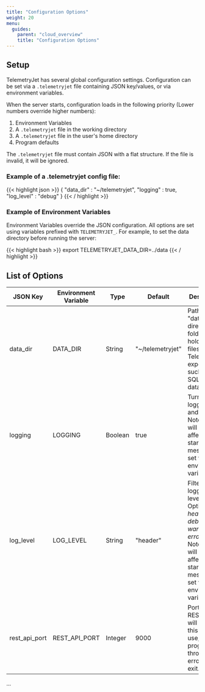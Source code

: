 ```yaml
---
title: "Configuration Options"
weight: 20
menu:
  guides:
    parent: "cloud_overview"
    title: "Configuration Options"
---
```


## Setup
TelemetryJet has several global configuration settings. Configuration can be set via a `.telemetryjet` file containing JSON key/values, or via environment variables.

When the server starts, configuration loads in the following priority (Lower numbers override higher numbers):

1. Environment Variables
2. A `.telemetryjet` file in the working directory
3. A `.telemetryjet` file in the user's home directory
4. Program defaults

The `.telemetryjet` file must contain JSON with a flat structure. If the file is invalid, it will be ignored.

### Example of a .telemetryjet config file:

{{< highlight json >}}
{
    "data_dir" : "~/telemetryjet",
    "logging" : true,
    "log_level" : "debug"
}
{{< / highlight >}}

### Example of Environment Variables

Environment Variables override the JSON configuration. All options are set using variables prefixed with `TELEMETRYJET_`. For example, to set the data directory before running the server:

{{< highlight bash >}}
export TELEMETRYJET_DATA_DIR=../data
{{< / highlight >}}

## List of Options

<table class="bp3-html-table bp3-html-table-bordered bp3-small">
  <thead>
    <tr>
      <th>JSON Key</th>
      <th>Environment Variable</th>
      <th>Type</th>
      <th>Default</th>
      <th>Description</th>
    </tr>
  </thead>
  <tbody>
    <tr>
      <td>data_dir</td>
      <td>DATA_DIR</td>
      <td>String</td>
      <td>"~/telemetryjet"</td>
      <td>Path to the "data directory", a folder which holds all the files TelemetryJet exports, such as the SQLite database.</td>
    </tr>
    <tr>
      <td>logging</td>
      <td>LOGGING</td>
      <td>Boolean</td>
      <td>true</td>
      <td>Turns all logging on and off. Note: This will only affect startup log messages if set via environment variable.</td>
    </tr>
    <tr>
      <td>log_level</td>
      <td>LOG_LEVEL</td>
      <td>String</td>
      <td>"header"</td>
      <td>Filters logging by level. Options: <i>header, debug, info, warning, error, none.</i> Note: This will only affect startup log messages if set via environment variable. 
      </td>
    </tr>
    <tr>
      <td>rest_api_port</td>
      <td>REST_API_PORT</td>
      <td>Integer</td>
      <td>9000</td>
      <td>Port that the REST API will run on. If this port is in use, the program will throw an error and exit.
      </td>
    </tr>
  </tbody>
</table>


...